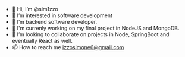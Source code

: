 - 👋 Hi, I’m @sim1zzo
- 👀 I’m interested in software development
- 🌱 I’m backend software developer.
- 🙇 I'm currenly working on my final project in NodeJS and MongoDB. 
- 💞️ I’m looking to collaborate on projects in Node, SpringBoot and eventually React as well.
- 📫 How to reach me izzosimone6@gmail.com

<!---
sim1zzo/sim1zzo is a ✨ special ✨ repository because its `README.md` (this file) appears on your GitHub profile.
You can click the Preview link to take a look at your changes.
--->
